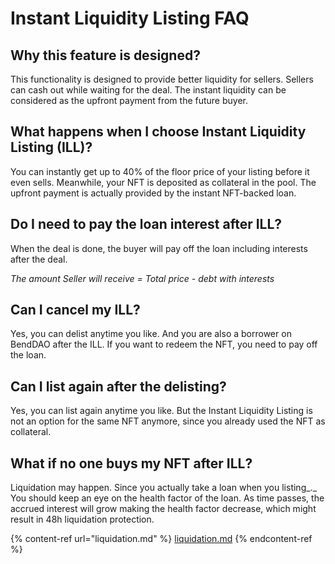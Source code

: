 # Instant Liquidity Listing FAQ

## Why this feature is designed?

This functionality is designed to provide better liquidity for sellers. Sellers can cash out while waiting for the deal. The instant liquidity can be considered as the upfront payment from the future buyer. &#x20;

## What happens when I choose Instant Liquidity Listing (ILL)?

You can instantly get up to 40% of the floor price of your listing before it even sells. Meanwhile, your NFT is deposited as collateral in the pool. The upfront payment is actually provided by the instant NFT-backed loan.

## Do I need to pay the loan interest after ILL?

When the deal is done, the buyer will pay off the loan including interests after the deal.&#x20;

_The amount Seller will receive = Total price - debt with interests_

## Can I cancel my ILL?

Yes, you can delist anytime you like. And you are also a borrower on BendDAO after the ILL. If you want to redeem the NFT, you need to pay off the loan.

## Can I list again after the delisting?

Yes, you can list again anytime you like. But the Instant Liquidity Listing is not an option for the same NFT anymore, since you already used the NFT as collateral.&#x20;

## What if no one buys my NFT after ILL?

Liquidation may happen. Since you actually take a loan when you listing_._ You should keep an eye on the health factor of the loan. As time passes, the accrued interest will grow making the health factor decrease, which might result in 48h liquidation protection.

{% content-ref url="liquidation.md" %}
[liquidation.md](liquidation.md)
{% endcontent-ref %}

##

